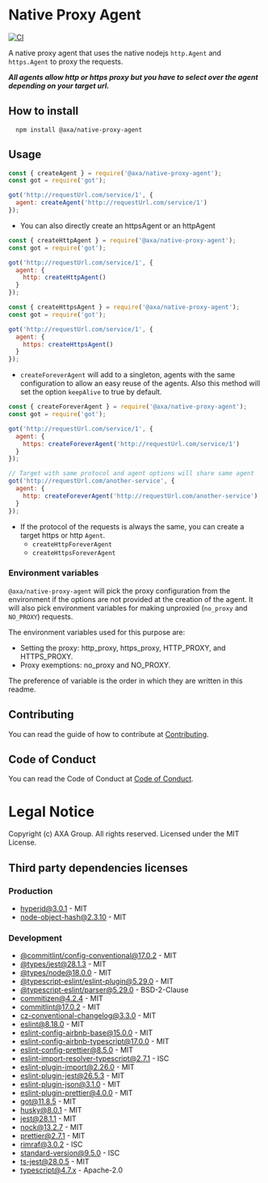 # Native Proxy Agent

[![CI](https://github.com/axa-group/native-proxy-agent/actions/workflows/main.yml/badge.svg)](https://github.com/axa-group/native-proxy-agent/actions/workflows/main.yml)

A native proxy agent that uses the native nodejs `http.Agent` and `https.Agent` to proxy the requests.

**_All agents allow http or https proxy but you have to select over the agent depending on your target url._**

## How to install

```console
  npm install @axa/native-proxy-agent
```

## Usage

```js
const { createAgent } = require('@axa/native-proxy-agent');
const got = require('got');

got('http://requestUrl.com/service/1', {
  agent: createAgent('http://requestUrl.com/service/1')
});
```

- You can also directly create an httpsAgent or an httpAgent

```js
const { createHttpAgent } = require('@axa/native-proxy-agent');
const got = require('got');

got('http://requestUrl.com/service/1', {
  agent: {
    http: createHttpAgent()
  }
});
```

```js
const { createHttpsAgent } = require('@axa/native-proxy-agent');
const got = require('got');

got('http://requestUrl.com/service/1', {
  agent: {
    https: createHttpsAgent()
  }
});
```

- `createForeverAgent` will add to a singleton, agents with the same configuration to allow an easy reuse of the agents. Also this method will set the option `keepAlive` to true by default.

```js
const { createForeverAgent } = require('@axa/native-proxy-agent');
const got = require('got');

got('http://requestUrl.com/service/1', {
  agent: {
    https: createForeverAgent('http://requestUrl.com/service/1')
  }
});

// Target with same protocol and agent options will share same agent
got('http://requestUrl.com/another-service', {
  agent: {
    http: createForeverAgent('http://requestUrl.com/another-service')
  }
});
```

- If the protocol of the requests is always the same, you can create a target https or http `Agent`.
  - `createHttpForeverAgent`
  - `createHttpsForeverAgent`

### Environment variables

`@axa/native-proxy-agent` will pick the proxy configuration from the environment if the options are not provided at the creation of the agent. It will also pick environment variables for making unproxied (`no_proxy` and `NO_PROXY`) requests.

The environment variables used for this purpose are:

- Setting the proxy: http_proxy, https_proxy, HTTP_PROXY, and HTTPS_PROXY.
- Proxy exemptions: no_proxy and NO_PROXY.

The preference of variable is the order in which they are written in this readme.

## Contributing

You can read the guide of how to contribute at [Contributing](./CONTRIBUTING.md).

## Code of Conduct

You can read the Code of Conduct at [Code of Conduct](./CODE_OF_CONDUCT.md).

# Legal Notice

Copyright (c) AXA Group. All rights reserved.
Licensed under the MIT License.

## Third party dependencies licenses

### Production
 - [hyperid@3.0.1](https://github.com/mcollina/hyperid) - MIT
 - [node-object-hash@2.3.10](https://github.com/SkeLLLa/node-object-hash) - MIT

### Development
 - [@commitlint/config-conventional@17.0.2](https://github.com/conventional-changelog/commitlint) - MIT
 - [@types/jest@28.1.3](https://github.com/DefinitelyTyped/DefinitelyTyped) - MIT
 - [@types/node@18.0.0](https://github.com/DefinitelyTyped/DefinitelyTyped) - MIT
 - [@typescript-eslint/eslint-plugin@5.29.0](https://github.com/typescript-eslint/typescript-eslint) - MIT
 - [@typescript-eslint/parser@5.29.0](https://github.com/typescript-eslint/typescript-eslint) - BSD-2-Clause
 - [commitizen@4.2.4](https://github.com/commitizen/cz-cli) - MIT
 - [commitlint@17.0.2](https://github.com/conventional-changelog/commitlint) - MIT
 - [cz-conventional-changelog@3.3.0](https://github.com/commitizen/cz-conventional-changelog) - MIT
 - [eslint@8.18.0](https://github.com/eslint/eslint) - MIT
 - [eslint-config-airbnb-base@15.0.0](https://github.com/airbnb/javascript) - MIT
 - [eslint-config-airbnb-typescript@17.0.0](https://github.com/iamturns/eslint-config-airbnb-typescript) - MIT
 - [eslint-config-prettier@8.5.0](https://github.com/prettier/eslint-config-prettier) - MIT
 - [eslint-import-resolver-typescript@2.7.1](https://github.com/alexgorbatchev/eslint-import-resolver-typescript) - ISC
 - [eslint-plugin-import@2.26.0](https://github.com/import-js/eslint-plugin-import) - MIT
 - [eslint-plugin-jest@26.5.3](https://github.com/jest-community/eslint-plugin-jest) - MIT
 - [eslint-plugin-json@3.1.0](https://github.com/azeemba/eslint-plugin-json) - MIT
 - [eslint-plugin-prettier@4.0.0](https://github.com/prettier/eslint-plugin-prettier) - MIT
 - [got@11.8.5](https://github.com/sindresorhus/got) - MIT
 - [husky@8.0.1](https://github.com/typicode/husky) - MIT
 - [jest@28.1.1](https://github.com/facebook/jest) - MIT
 - [nock@13.2.7](https://github.com/nock/nock) - MIT
 - [prettier@2.7.1](https://github.com/prettier/prettier) - MIT
 - [rimraf@3.0.2](https://github.com/isaacs/rimraf) - ISC
 - [standard-version@9.5.0](https://github.com/conventional-changelog/standard-version) - ISC
 - [ts-jest@28.0.5](https://github.com/kulshekhar/ts-jest) - MIT
 - [typescript@4.7.x](https://github.com/Microsoft/TypeScript) - Apache-2.0
